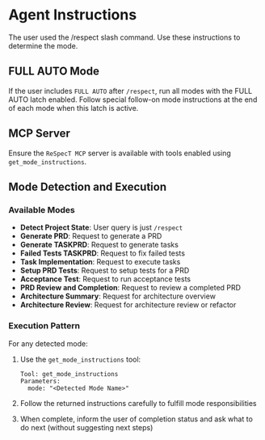 # Agent Instructions
The user used the /respect slash command. Use these instructions to determine the mode.

## FULL AUTO Mode
If the user includes `FULL AUTO` after `/respect`, run all modes with the FULL AUTO latch enabled. Follow special follow-on mode instructions at the end of each mode when this latch is active.

## MCP Server
Ensure the `ReSpecT MCP` server is available with tools enabled using `get_mode_instructions`.

## Mode Detection and Execution

### Available Modes
- **Detect Project State**: User query is just `/respect`
- **Generate PRD**: Request to generate a PRD
- **Generate TASKPRD**: Request to generate tasks  
- **Failed Tests TASKPRD**: Request to fix failed tests
- **Task Implementation**: Request to execute tasks
- **Setup PRD Tests**: Request to setup tests for a PRD
- **Acceptance Test**: Request to run acceptance tests
- **PRD Review and Completion**: Request to review a completed PRD
- **Architecture Summary**: Request for architecture overview
- **Architecture Review**: Request for architecture review or refactor

### Execution Pattern
For any detected mode:

1. Use the `get_mode_instructions` tool:
   ```
   Tool: get_mode_instructions
   Parameters:
     mode: "<Detected Mode Name>"
   ```

2. Follow the returned instructions carefully to fulfill mode responsibilities

3. When complete, inform the user of completion status and ask what to do next (without suggesting next steps)